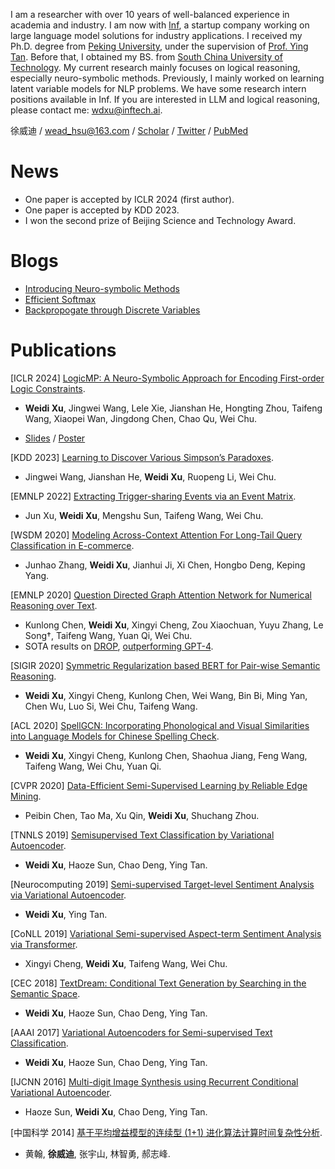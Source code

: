 I am a researcher with over 10 years of well-balanced experience in academia and industry. I am now with [Inf](https://www.infly.cn/), a startup company working on large language model solutions for industry applications. I received my Ph.D. degree from [Peking University](https://www.ai.pku.edu.cn/sztd/zzjyry1.htm), under the supervision of [Prof. Ying Tan](https://www.ai.pku.edu.cn/info/1284/1646.htm). Before that, I obtained my BS. from [South China University of Technology](https://www2.scut.edu.cn/sse/2018/0615/c16788a270753/page.htm). My current research mainly focuses on logical reasoning, especially neuro-symbolic methods. Previously, I mainly worked on learning latent variable models for NLP problems. We have some research intern positions available in Inf. If you are interested in LLM and logical reasoning, please contact me: wdxu@inftech.ai.

徐威迪 / wead_hsu@163.com / [Scholar](https://scholar.google.com/citations?user=5YhrVbEAAAAJ&hl=en) / [Twitter](https://twitter.com/wead_hsu) / [PubMed](https://www.ncbi.nlm.nih.gov/pubmed/?term=weidi+xu)

# News

- One paper is accepted by ICLR 2024 (first author).
- One paper is accepted by KDD 2023.
- I won the second prize of Beijing Science and Technology Award.

# Blogs

- [Introducing Neuro-symbolic Methods](posts/nesy.md)
- [Efficient Softmax](posts/softmax.md)
- [Backpropogate through Discrete Variables](posts/bpdiscrete.md)

# Publications

[ICLR 2024] [LogicMP: A Neuro-Symbolic Approach for Encoding First-order Logic Constraints](https://arxiv.org/abs/2309.15458). 

- **Weidi Xu**, Jingwei Wang, Lele Xie, Jianshan He, Hongting Zhou, Taifeng Wang, Xiaopei Wan, Jingdong Chen, Chao Qu, Wei Chu.

- [Slides](../assets/slides-LogicMP.pdf) / [Poster](../assets/poster-LogicMP.pdf)



[KDD 2023] [Learning to Discover Various Simpson’s Paradoxes](https://dl.acm.org/doi/pdf/10.1145/3580305.3599859).

- Jingwei Wang, Jianshan He, **Weidi Xu**, Ruopeng Li, Wei Chu.

[EMNLP 2022] [Extracting Trigger-sharing Events via an Event Matrix](https://aclanthology.org/2022.findings-emnlp.85/).

- Jun Xu, **Weidi Xu**, Mengshu Sun, Taifeng Wang, Wei Chu.

[WSDM 2020] [Modeling Across-Context Attention For Long-Tail Query Classification in E-commerce](https://dl.acm.org/doi/10.1145/3437963.3441822).

- Junhao Zhang, **Weidi Xu**, Jianhui Ji, Xi Chen, Hongbo Deng, Keping Yang.

[EMNLP 2020] [Question Directed Graph Attention Network for Numerical Reasoning over Text](https://arxiv.org/pdf/2009.07448.pdf).

- Kunlong Chen, **Weidi Xu**, Xingyi Cheng, Zou Xiaochuan, Yuyu Zhang, Le Song†, Taifeng Wang, Yuan Qi, Wei Chu.
- SOTA results on [DROP](https://leaderboard.allenai.org/drop/submissions/public), [outperforming GPT-4](https://arxiv.org/abs/2303.08774).

[SIGIR 2020] [Symmetric Regularization based BERT for Pair-wise Semantic Reasoning](https://arxiv.org/pdf/1909.03405.pdf).

- **Weidi Xu**, Xingyi Cheng, Kunlong Chen, Wei Wang, Bin Bi, Ming Yan, Chen Wu, Luo Si, Wei Chu, Taifeng Wang. 

[ACL 2020] [SpellGCN: Incorporating Phonological and Visual Similarities into Language Models for Chinese Spelling Check](https://arxiv.org/pdf/2004.14166.pdf).

- **Weidi Xu**, Xingyi Cheng, Kunlong Chen, Shaohua Jiang, Feng Wang, Taifeng Wang, Wei Chu, Yuan Qi.

[CVPR 2020] [Data-Efficient Semi-Supervised Learning by Reliable Edge Mining](https://openaccess.thecvf.com/content_CVPR_2020/papers/Chen_Data-Efficient_Semi-Supervised_Learning_by_Reliable_Edge_Mining_CVPR_2020_paper.pdf).

- Peibin Chen, Tao Ma, Xu Qin, **Weidi Xu**, Shuchang Zhou.

[TNNLS 2019] [Semisupervised Text Classification by Variational Autoencoder](https://arxiv.org/abs/1603.02514).

- **Weidi Xu**, Haoze Sun, Chao Deng, Ying Tan.

[Neurocomputing 2019] [Semi-supervised Target-level Sentiment Analysis via Variational Autoencoder](https://deepai.org/publication/semi-supervised-target-level-sentiment-analysis-via-variational-autoencoder).

- **Weidi Xu**, Ying Tan.

[CoNLL 2019] [Variational Semi-supervised Aspect-term Sentiment Analysis via Transformer](https://arxiv.org/pdf/1810.10437.pdf).

- Xingyi Cheng, **Weidi Xu**, Taifeng Wang, Wei Chu.

[CEC 2018] [TextDream: Conditional Text Generation by Searching in the Semantic Space](https://ieeexplore.ieee.org/document/8477776).

- **Weidi Xu**, Haoze Sun, Chao Deng, Ying Tan.

[AAAI 2017] [Variational Autoencoders for Semi-supervised Text Classification](https://arxiv.org/pdf/1603.02514.pdf).

- **Weidi Xu**, Haoze Sun, Chao Deng, Ying Tan.

[IJCNN 2016] [Multi-digit Image Synthesis using Recurrent Conditional Variational Autoencoder](https://ieeexplore.ieee.org/document/7727223).

- Haoze Sun, **Weidi Xu**, Chao Deng, Ying Tan.

[中国科学 2014] [基于平均增益模型的连续型 (1+1) 进化算法计算时间复杂性分析](https://www.sciengine.com/SSI/doi/10.1360/112013-3;JSESSIONID=4dd5feae-1565-4901-8ee7-46dc3d06b139).

- 黄翰, **徐威迪**, 张宇山, 林智勇, 郝志峰.
